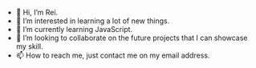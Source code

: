 - 👋 Hi, I’m Rei.
- 👀 I’m interested in learning a lot of new things.
- 🌱 I’m currently learning JavaScript.
- 💞️ I’m looking to collaborate on the future projects that I can showcase my skill.
- 📫 How to reach me, just contact me on my email address.

<!---
rmrys-1323/rmrys-1323 is a ✨ special ✨ repository because its `README.md` (this file) appears on your GitHub profile.
You can click the Preview link to take a look at your changes.
--->
